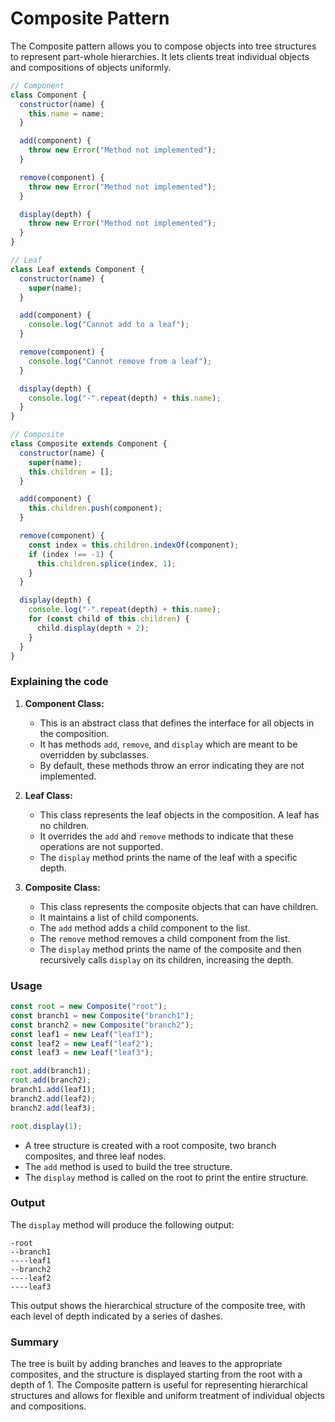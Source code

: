# Composite Pattern

The Composite pattern allows you to compose objects into tree structures to represent part-whole hierarchies. It lets clients treat individual objects and compositions of objects uniformly.

```js
// Component
class Component {
  constructor(name) {
    this.name = name;
  }

  add(component) {
    throw new Error("Method not implemented");
  }

  remove(component) {
    throw new Error("Method not implemented");
  }

  display(depth) {
    throw new Error("Method not implemented");
  }
}

// Leaf
class Leaf extends Component {
  constructor(name) {
    super(name);
  }

  add(component) {
    console.log("Cannot add to a leaf");
  }

  remove(component) {
    console.log("Cannot remove from a leaf");
  }

  display(depth) {
    console.log("-".repeat(depth) + this.name);
  }
}

// Composite
class Composite extends Component {
  constructor(name) {
    super(name);
    this.children = [];
  }

  add(component) {
    this.children.push(component);
  }

  remove(component) {
    const index = this.children.indexOf(component);
    if (index !== -1) {
      this.children.splice(index, 1);
    }
  }

  display(depth) {
    console.log("-".repeat(depth) + this.name);
    for (const child of this.children) {
      child.display(depth + 2);
    }
  }
}
```

### Explaining the code

1. **Component Class:**

   - This is an abstract class that defines the interface for all objects in the composition.
   - It has methods `add`, `remove`, and `display` which are meant to be overridden by subclasses.
   - By default, these methods throw an error indicating they are not implemented.

2. **Leaf Class:**

   - This class represents the leaf objects in the composition. A leaf has no children.
   - It overrides the `add` and `remove` methods to indicate that these operations are not supported.
   - The `display` method prints the name of the leaf with a specific depth.

3. **Composite Class:**

   - This class represents the composite objects that can have children.
   - It maintains a list of child components.
   - The `add` method adds a child component to the list.
   - The `remove` method removes a child component from the list.
   - The `display` method prints the name of the composite and then recursively calls `display` on its children, increasing the depth.

### Usage

```js
const root = new Composite("root");
const branch1 = new Composite("branch1");
const branch2 = new Composite("branch2");
const leaf1 = new Leaf("leaf1");
const leaf2 = new Leaf("leaf2");
const leaf3 = new Leaf("leaf3");

root.add(branch1);
root.add(branch2);
branch1.add(leaf1);
branch2.add(leaf2);
branch2.add(leaf3);

root.display(1);
```

- A tree structure is created with a root composite, two branch composites, and three leaf nodes.
- The `add` method is used to build the tree structure.
- The `display` method is called on the root to print the entire structure.

### Output

The `display` method will produce the following output:

```
-root
--branch1
----leaf1
--branch2
----leaf2
----leaf3
```

This output shows the hierarchical structure of the composite tree, with each level of depth indicated by a series of dashes.

### Summary

The tree is built by adding branches and leaves to the appropriate composites, and the structure is displayed starting from the root with a depth of 1. The Composite pattern is useful for representing hierarchical structures and allows for flexible and uniform treatment of individual objects and compositions.
